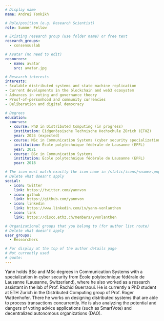 ```yaml
---
# Display name
name: Andrei Tonkikh

# Role/position (e.g. Research Scientist)
role: Summer Fellow

# Existing research group (use folder name) or free text
research_groups:
  - consensuslab

# Avatar (no need to edit)
resources:
  - name: avatar
    src: avatar.jpg

# Research interests
interests:
- Scalable distributed systems and state machine replication
- Current developments in the blockchain and web3 ecosystem
- Advances in voting and governance theory
- Proof-of-personhood and community currencies
- Deliberation and digital democracy

# Degrees
education:
  courses:
  - course: PhD in Distributed Computing (in progress)
    institution: Eidgenössische Technische Hochschule Zürich (ETHZ)
    year: 2024 (expected)
  - course: MSc in Communication Systems (cyber security specialization)
    institution: École polytechnique fédérale de Lausanne (EPFL)
    year: 2021
  - course: BSc in Communication Systems
    institution: École polytechnique fédérale de Lausanne (EPFL)
    year: 2018

# The icon must match exactly the icon name in /static/icons/<name>.png
# Delete what doesn't apply
social:
  - icon: twitter
    link: https://twitter.com/yannvon
  - icon: github
    link: https://github.com/yannvon
  - icon: linkedin
    link: https://www.linkedin.com/in/yann-vonlanthen
  - icon: link
    link: https://disco.ethz.ch/members/yvonlanthen

# Organizational groups that you belong to (for author list route)
# Delete what doesn't apply
user_groups:
  - Researchers

# For display at the top of the author details page
# Not currently used
# quote:
---
```


Yann holds BSc and MSc degrees in Communication Systems with a specialization in cyber security from École polytechnique fédérale de Lausanne (Lausanne, Switzerland), where he also worked as a research assistant in the lab of Prof. Rachid Guerraoui. He is currently a PhD student at ETH Zurich in the Distributed Computing group of Prof. Roger Wattenhofer. There he works on designing distributed systems that are able to process transactions concurrently. He is also analyzing the potential and dangers of voting advice applications (such as SmartVote) and decentralized autonomous organizations (DAO).
